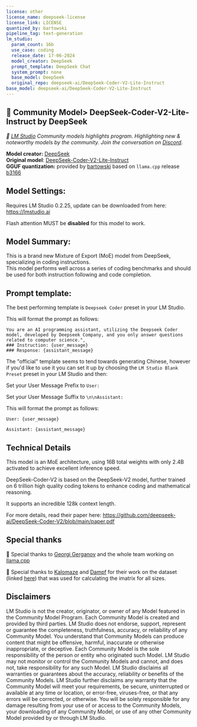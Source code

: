 ```yaml
---
license: other
license_name: deepseek-license
license_link: LICENSE
quantized_by: bartowski
pipeline_tag: text-generation
lm_studio:
  param_count: 16b
  use_case: coding
  release_date: 17-06-2024
  model_creator: DeepSeek
  prompt_template: DeepSeek Chat 
  system_prompt: none
  base_model: DeepSeek
  original_repo: deepseek-ai/DeepSeek-Coder-V2-Lite-Instruct
base_model: deepseek-ai/DeepSeek-Coder-V2-Lite-Instruct
---
```

## 💫 Community Model> DeepSeek-Coder-V2-Lite-Instruct by DeepSeek

*👾 [LM Studio](https://lmstudio.ai) Community models highlights program. Highlighting new & noteworthy models by the community. Join the conversation on [Discord](https://discord.gg/aPQfnNkxGC)*.

**Model creator:** [DeepSeek](https://huggingface.co/deepseek-ai)<br>
**Original model**: [DeepSeek-Coder-V2-Lite-Instruct](https://huggingface.co/deepseek-ai/DeepSeek-Coder-V2-Lite-Instruct)<br>
**GGUF quantization:** provided by [bartowski](https://huggingface.co/bartowski) based on `llama.cpp` release [b3166](https://github.com/ggerganov/llama.cpp/releases/tag/b3166)<br>

## Model Settings:

Requires LM Studio 0.2.25, update can be downloaded from here: https://lmstudio.ai

Flash attention MUST be **disabled** for this model to work.

## Model Summary:

This is a brand new Mixture of Export (MoE) model from DeepSeek, specializing in coding instructions.<br>
This model performs well across a series of coding benchmarks and should be used for both instruction following and code completion.

## Prompt template:

The best performing template is `Deepseek Coder` preset in your LM Studio.

This will format the prompt as follows:

```
You are an AI programming assistant, utilizing the Deepseek Coder model, developed by Deepseek Company, and you only answer questions related to computer science.",
### Instruction: {user_message}
### Response: {assistant_message}
```

The "official" template seems to tend towards generating Chinese, however if you'd like to use it you can set it up by choosing the `LM Studio Blank Preset` preset in your LM Studio and then:

Set your User Message Prefix to `User: `

Set your User Message Suffix to `\n\nAssistant: `

This will format the prompt as follows:

```
User: {user_message}

Assistant: {assistant_message}
```

## Technical Details

This model is an MoE architecture, using 16B total weights with only 2.4B activated to achieve excellent inference speed.

DeepSeek-Coder-V2 is based on the DeepSeek-V2 model, further trained on 6 trillion high quality coding tokens to enhance coding and mathematical reasoning. 

It supports an incredible 128k context length.

For more details, read their paper here: https://github.com/deepseek-ai/DeepSeek-Coder-V2/blob/main/paper.pdf

## Special thanks

🙏 Special thanks to [Georgi Gerganov](https://github.com/ggerganov) and the whole team working on [llama.cpp](https://github.com/ggerganov/llama.cpp/) 

🙏 Special thanks to [Kalomaze](https://github.com/kalomaze) and [Dampf](https://github.com/Dampfinchen) for their work on the dataset (linked [here](https://gist.github.com/bartowski1182/eb213dccb3571f863da82e99418f81e8)) that was used for calculating the imatrix for all sizes.

## Disclaimers

LM Studio is not the creator, originator, or owner of any Model featured in the Community Model Program. Each Community Model is created and provided by third parties. LM Studio does not endorse, support, represent or guarantee the completeness, truthfulness, accuracy, or reliability of any Community Model.  You understand that Community Models can produce content that might be offensive, harmful, inaccurate or otherwise inappropriate, or deceptive. Each Community Model is the sole responsibility of the person or entity who originated such Model. LM Studio may not monitor or control the Community Models and cannot, and does not, take responsibility for any such Model. LM Studio disclaims all warranties or guarantees about the accuracy, reliability or benefits of the Community Models.  LM Studio further disclaims any warranty that the Community Model will meet your requirements, be secure, uninterrupted or available at any time or location, or error-free, viruses-free, or that any errors will be corrected, or otherwise. You will be solely responsible for any damage resulting from your use of or access to the Community Models, your downloading of any Community Model, or use of any other Community Model provided by or through LM Studio.